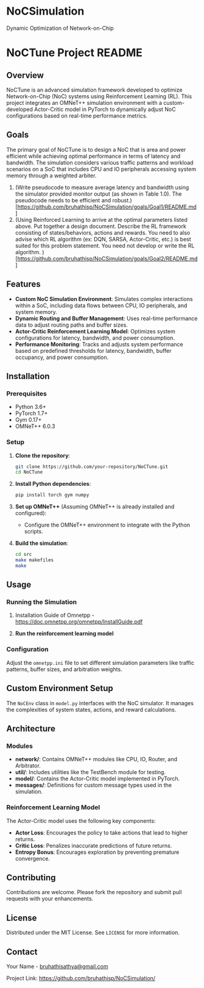# NoCSimulation
Dynamic Optimization of Network-on-Chip

# NoCTune Project README

## Overview

NoCTune is an advanced simulation framework developed to optimize Network-on-Chip (NoC) systems using Reinforcement Learning (RL). This project integrates an OMNeT++ simulation environment with a custom-developed Actor-Critic model in PyTorch to dynamically adjust NoC configurations based on real-time performance metrics.

## Goals

The primary goal of NoCTune is to design a NoC that is area and power efficient while achieving optimal performance in terms of latency and bandwidth. The simulation considers various traffic patterns and workload scenarios on a SoC that includes CPU and IO peripherals accessing system memory through a weighted arbiter.

1. (Write pseudocode to measure average latency and bandwidth using the simulator provided monitor output (as shown in Table 1.0). The pseudocode needs to be efficient and robust.)[https://github.com/bruhathisp/NoCSimulation/goals/Goal1/README.md]
2. (Using Reinforced Learning to arrive at the optimal parameters listed above. Put together a design document. Describe the RL framework consisting of states/behaviors, actions and rewards. You need to also advise which RL algorithm (ex: DQN, SARSA, Actor-Critic, etc.) is best suited for this problem statement. You need not develop or write the  RL algorithm. ) [https://github.com/bruhathisp/NoCSimulation/goals/Goal2/README.md]


## Features

- **Custom NoC Simulation Environment**: Simulates complex interactions within a SoC, including data flows between CPU, IO peripherals, and system memory.
- **Dynamic Routing and Buffer Management**: Uses real-time performance data to adjust routing paths and buffer sizes.
- **Actor-Critic Reinforcement Learning Model**: Optimizes system configurations for latency, bandwidth, and power consumption.
- **Performance Monitoring**: Tracks and adjusts system performance based on predefined thresholds for latency, bandwidth, buffer occupancy, and power consumption.

## Installation

### Prerequisites

- Python 3.6+
- PyTorch 1.7+
- Gym 0.17+
- OMNeT++ 6.0.3

### Setup

1. **Clone the repository**:
   ```bash
   git clone https://github.com/your-repository/NoCTune.git
   cd NoCTune
   ```

2. **Install Python dependencies**:
   ```bash
   pip install torch gym numpy
   ```

3. **Set up OMNeT++** (Assuming OMNeT++ is already installed and configured):
   - Configure the OMNeT++ environment to integrate with the Python scripts.

4. **Build the simulation**:
   ```bash
   cd src
   make makefiles
   make
   ```

## Usage

### Running the Simulation

1. Installation Guide of Omnetpp - https://doc.omnetpp.org/omnetpp/InstallGuide.pdf 

2. **Run the reinforcement learning model** 

### Configuration

Adjust the `omnetpp.ini` file to set different simulation parameters like traffic patterns, buffer sizes, and arbitration weights.

## Custom Environment Setup

The `NoCEnv` class in `model.py` interfaces with the NoC simulator. It manages the complexities of system states, actions, and reward calculations.

## Architecture

### Modules

- **network/**: Contains OMNeT++ modules like CPU, IO, Router, and Arbitrator.
- **util/**: Includes utilities like the TestBench module for testing.
- **model/**: Contains the Actor-Critic model implemented in PyTorch.
- **messages/**: Definitions for custom message types used in the simulation.

### Reinforcement Learning Model

The Actor-Critic model uses the following key components:
- **Actor Loss**: Encourages the policy to take actions that lead to higher returns.
- **Critic Loss**: Penalizes inaccurate predictions of future returns.
- **Entropy Bonus**: Encourages exploration by preventing premature convergence.

## Contributing

Contributions are welcome. Please fork the repository and submit pull requests with your enhancements.

## License

Distributed under the MIT License. See `LICENSE` for more information.

## Contact

Your Name - bruhathisathya@gmail.com

Project Link: https://github.com/bruhathisp/NoCSimulation/

